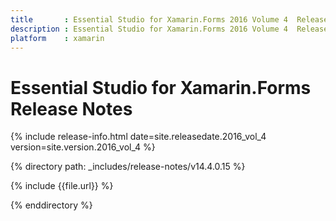 ```yaml
---
title       : Essential Studio for Xamarin.Forms 2016 Volume 4  Release Notes
description : Essential Studio for Xamarin.Forms 2016 Volume 4  Release Notes
platform    : xamarin
---
```


# Essential Studio for Xamarin.Forms Release Notes

{% include release-info.html date=site.releasedate.2016_vol_4 version=site.version.2016_vol_4 %} 

{% directory path: _includes/release-notes/v14.4.0.15 %}

{% include {{file.url}} %}

{% enddirectory %}